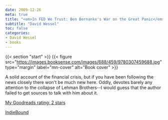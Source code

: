 ```yaml
---
date: 2009-12-26
meta: true
title: "<em>In FED We Trust: Ben Bernanke's War on the Great Panic</em>"
subtitle: "David Wessel"
toc: false
categories:
- David Wessel
- books
---
```


{{< section "start" >}}
{{< figure src="https://images.booksense.com/images/688/459/9780307459688.jpg" type="margin" label="mn-cover" alt="Book cover" >}}

A solid account of the financial crisis, but if you have been following the news closely there won't be much new here. Oddly, devotes barely any attention to the collapse of Lehman Brothers--I would guess that the author failed to get sources to talk with him about it. 

[My Goodreads rating: 2 stars](https://www.goodreads.com/review/show/81639874)  

[IndieBound](https://www.indiebound.org/book/9780307459688)
